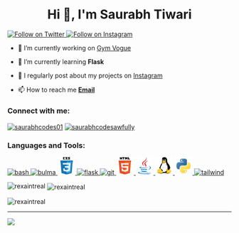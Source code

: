 <h1 align="center">Hi 👋, I'm Saurabh Tiwari</h1>
<p align="left">
    <a href="https://twitter.com/saurabhcodes01" target="blank">
        <img src="https://img.shields.io/badge/Follow%20on-twitter-blue?logo=twitter&style=for-the-badge" alt="Follow on Twitter" />
    </a>
    <a href="https://www.instagram.com/saurabhcodesawfully/" target="blank">
        <img src="https://img.shields.io/badge/Follow%20on-Instagram-orange?logo=instagram&style=for-the-badge" alt="Follow on Instagram" />
    </a>
</p>



- 🔭 I’m currently working on [Gym Vogue](https://github.com/vanshpandey/gymvogue)

- 🌱 I’m currently learning **Flask**

- 📝 I regularly post about my projects on [Instagram](https://www.instagram.com/saurabhcodesawfully)

- 📫 How to reach me **[Email](mailto:saurabhtiwari7986@gmail.com)**

<h3 align="left">Connect with me:</h3>
<p align="left">
<a href="https://twitter.com/saurabhcodes01" target="blank"><img align="center" src="https://raw.githubusercontent.com/rahuldkjain/github-profile-readme-generator/master/src/images/icons/Social/twitter.svg" alt="saurabhcodes01" height="30" width="40" /></a>
<a href="https://instagram.com/saurabhcodesawfully" target="blank"><img align="center" src="https://raw.githubusercontent.com/rahuldkjain/github-profile-readme-generator/master/src/images/icons/Social/instagram.svg" alt="saurabhcodesawfully" height="30" width="40" /></a>
</p>

<h3 align="left">Languages and Tools:</h3>
<p align="left"> <a href="https://www.gnu.org/software/bash/" target="_blank" rel="noreferrer"> <img src="https://www.vectorlogo.zone/logos/gnu_bash/gnu_bash-icon.svg" alt="bash" width="40" height="40"/> </a> <a href="https://bulma.io/" target="_blank" rel="noreferrer"> <img src="https://raw.githubusercontent.com/gilbarbara/logos/804dc257b59e144eaca5bc6ffd16949752c6f789/logos/bulma.svg" alt="bulma" width="40" height="40"/> </a> <a href="https://www.w3schools.com/css/" target="_blank" rel="noreferrer"> <img src="https://raw.githubusercontent.com/devicons/devicon/master/icons/css3/css3-original-wordmark.svg" alt="css3" width="40" height="40"/> </a> <a href="https://flask.palletsprojects.com/" target="_blank" rel="noreferrer"> <img src="https://www.vectorlogo.zone/logos/pocoo_flask/pocoo_flask-icon.svg" alt="flask" width="40" height="40"/> </a> <a href="https://git-scm.com/" target="_blank" rel="noreferrer"> <img src="https://www.vectorlogo.zone/logos/git-scm/git-scm-icon.svg" alt="git" width="40" height="40"/> </a> <a href="https://www.w3.org/html/" target="_blank" rel="noreferrer"> <img src="https://raw.githubusercontent.com/devicons/devicon/master/icons/html5/html5-original-wordmark.svg" alt="html5" width="40" height="40"/> </a> <a href="https://www.java.com" target="_blank" rel="noreferrer"> <img src="https://raw.githubusercontent.com/devicons/devicon/master/icons/java/java-original.svg" alt="java" width="40" height="40"/> </a> <a href="https://www.linux.org/" target="_blank" rel="noreferrer"> <img src="https://raw.githubusercontent.com/devicons/devicon/master/icons/linux/linux-original.svg" alt="linux" width="40" height="40"/> </a> <a href="https://www.python.org" target="_blank" rel="noreferrer"> <img src="https://raw.githubusercontent.com/devicons/devicon/master/icons/python/python-original.svg" alt="python" width="40" height="40"/> </a> <a href="https://tailwindcss.com/" target="_blank" rel="noreferrer"> <img src="https://www.vectorlogo.zone/logos/tailwindcss/tailwindcss-icon.svg" alt="tailwind" width="40" height="40"/> </a> </p>

<p><img align="left" src="https://github-readme-stats.vercel.app/api/top-langs?username=rexaintreal&show_icons=true&theme=dark&locale=en&layout=compact" alt="rexaintreal" /></p>

<p>&nbsp;<img align="center" src="https://github-readme-stats.vercel.app/api?username=rexaintreal&show_icons=true&theme=dark&locale=en" alt="rexaintreal" /></p>

<p><img align="center" src="https://github-readme-streak-stats.herokuapp.com/?user=rexaintreal&theme=dark&" alt="rexaintreal" /></p>



---
[![](https://visitcount.itsvg.in/api?id=Rexaintreal&icon=0&color=0)](https://visitcount.itsvg.in)

<!-- Proudly created with GPRM ( https://gprm.itsvg.in ) -->
